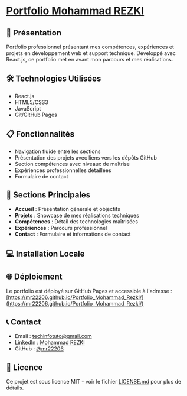# [Portfolio Mohammad REZKI](https://mr22206.github.io/Portfolio_Mohammad_Rezki/)

## 🚀 Présentation
Portfolio professionnel présentant mes compétences, expériences et projets en développement web et support technique.
Développé avec React.js, ce portfolio met en avant mon parcours et mes réalisations.

## 🛠️ Technologies Utilisées
- React.js
- HTML5/CSS3
- JavaScript
- Git/GitHub Pages

## 📋 Fonctionnalités
- Navigation fluide entre les sections
- Présentation des projets avec liens vers les dépôts GitHub
- Section compétences avec niveaux de maîtrise
- Expériences professionnelles détaillées
- Formulaire de contact

## 🎯 Sections Principales
- **Accueil** : Présentation générale et objectifs
- **Projets** : Showcase de mes réalisations techniques
- **Compétences** : Détail des technologies maîtrisées
- **Expériences** : Parcours professionnel
- **Contact** : Formulaire et informations de contact

## 💻 Installation Locale

## 🌐 Déploiement
Le portfolio est déployé sur GitHub Pages et accessible à l'adresse :
[https://mr22206.github.io/Portfolio_Mohammad_Rezki/](https://mr22206.github.io/Portfolio_Mohammad_Rezki/)

## 📞 Contact
- Email : techinfotuto@gmail.com
- LinkedIn : [Mohammad REZKI](https://www.linkedin.com/in/mohammad-rezki/)
- GitHub : [@mr22206](https://github.com/mr22206)

## 📄 Licence
Ce projet est sous licence MIT - voir le fichier [LICENSE.md](LICENSE.md) pour plus de détails.
